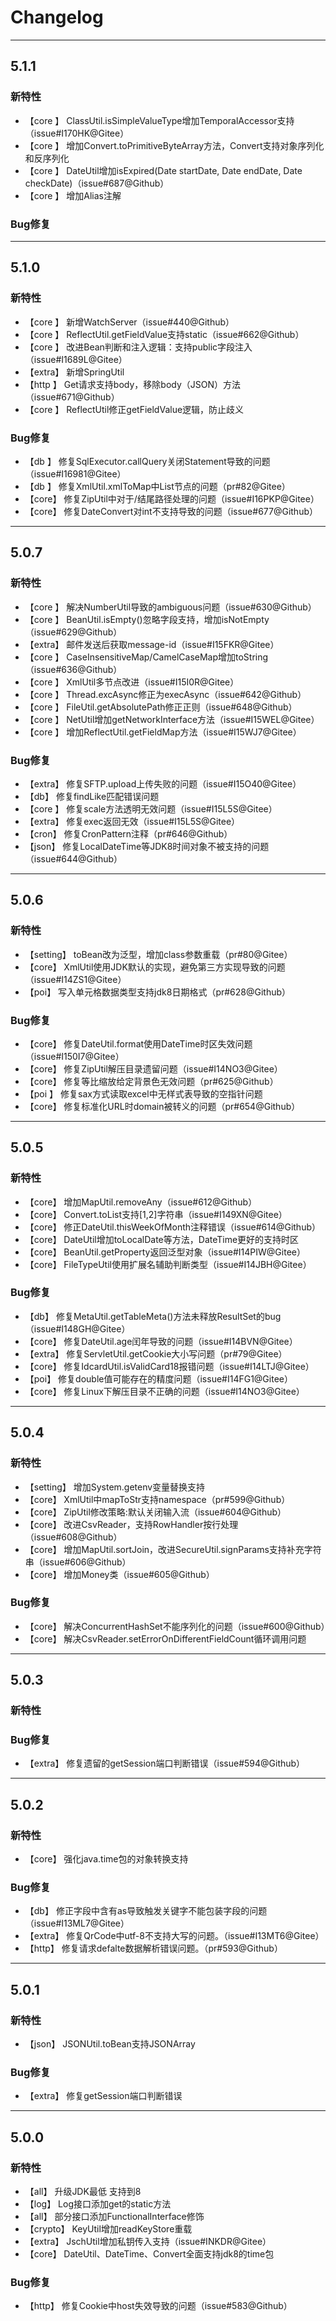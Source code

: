 
# Changelog

-------------------------------------------------------------------------------------------------------------

## 5.1.1

### 新特性
* 【core 】     ClassUtil.isSimpleValueType增加TemporalAccessor支持（issue#I170HK@Gitee）
* 【core 】     增加Convert.toPrimitiveByteArray方法，Convert支持对象序列化和反序列化
* 【core 】     DateUtil增加isExpired(Date startDate, Date endDate, Date checkDate)（issue#687@Github）
* 【core 】     增加Alias注解

### Bug修复

-------------------------------------------------------------------------------------------------------------

## 5.1.0

### 新特性
* 【core 】     新增WatchServer（issue#440@Github）
* 【core 】     ReflectUtil.getFieldValue支持static（issue#662@Github）
* 【core 】     改进Bean判断和注入逻辑：支持public字段注入（issue#I1689L@Gitee）
* 【extra】     新增SpringUtil
* 【http 】     Get请求支持body，移除body（JSON）方法（issue#671@Github）
* 【core 】     ReflectUtil修正getFieldValue逻辑，防止歧义


### Bug修复
* 【db  】      修复SqlExecutor.callQuery关闭Statement导致的问题（issue#I16981@Gitee）
* 【db  】      修复XmlUtil.xmlToMap中List节点的问题（pr#82@Gitee）
* 【core】      修复ZipUtil中对于/结尾路径处理的问题（issue#I16PKP@Gitee）
* 【core】      修复DateConvert对int不支持导致的问题（issue#677@Github）

-------------------------------------------------------------------------------------------------------------

## 5.0.7

### 新特性
* 【core 】      解决NumberUtil导致的ambiguous问题（issue#630@Github）
* 【core 】      BeanUtil.isEmpty()忽略字段支持，增加isNotEmpty（issue#629@Github）
* 【extra】      邮件发送后获取message-id（issue#I15FKR@Gitee）
* 【core 】      CaseInsensitiveMap/CamelCaseMap增加toString（issue#636@Github）
* 【core 】      XmlUtil多节点改进（issue#I15I0R@Gitee）
* 【core 】      Thread.excAsync修正为execAsync（issue#642@Github）
* 【core 】      FileUtil.getAbsolutePath修正正则（issue#648@Github）
* 【core 】      NetUtil增加getNetworkInterface方法（issue#I15WEL@Gitee）
* 【core 】      增加ReflectUtil.getFieldMap方法（issue#I15WJ7@Gitee）

### Bug修复
* 【extra】      修复SFTP.upload上传失败的问题（issue#I15O40@Gitee）
* 【db】         修复findLike匹配错误问题
* 【core 】      修复scale方法透明无效问题（issue#I15L5S@Gitee）
* 【extra】      修复exec返回无效（issue#I15L5S@Gitee）
* 【cron】       修复CronPattern注释（pr#646@Github）
* 【json】       修复LocalDateTime等JDK8时间对象不被支持的问题（issue#644@Github）

-------------------------------------------------------------------------------------------------------------

## 5.0.6

### 新特性
* 【setting】    toBean改为泛型，增加class参数重载（pr#80@Gitee）
* 【core】       XmlUtil使用JDK默认的实现，避免第三方实现导致的问题（issue#I14ZS1@Gitee）
* 【poi】        写入单元格数据类型支持jdk8日期格式（pr#628@Github）

### Bug修复
* 【core】       修复DateUtil.format使用DateTime时区失效问题（issue#I150I7@Gitee）
* 【core】       修复ZipUtil解压目录遗留问题（issue#I14NO3@Gitee）
* 【core】       修复等比缩放给定背景色无效问题（pr#625@Github）
* 【poi 】       修复sax方式读取excel中无样式表导致的空指针问题
* 【core】       修复标准化URL时domain被转义的问题（pr#654@Github）

-------------------------------------------------------------------------------------------------------------

## 5.0.5

### 新特性
* 【core】       增加MapUtil.removeAny（issue#612@Github）
* 【core】       Convert.toList支持[1,2]字符串（issue#I149XN@Gitee）
* 【core】       修正DateUtil.thisWeekOfMonth注释错误（issue#614@Github）
* 【core】       DateUtil增加toLocalDate等方法，DateTime更好的支持时区
* 【core】       BeanUtil.getProperty返回泛型对象（issue#I14PIW@Gitee）
* 【core】       FileTypeUtil使用扩展名辅助判断类型（issue#I14JBH@Gitee）

### Bug修复
* 【db】         修复MetaUtil.getTableMeta()方法未释放ResultSet的bug（issue#I148GH@Gitee）
* 【core】       修复DateUtil.age闰年导致的问题（issue#I14BVN@Gitee）
* 【extra】      修复ServletUtil.getCookie大小写问题（pr#79@Gitee）
* 【core】       修复IdcardUtil.isValidCard18报错问题（issue#I14LTJ@Gitee）
* 【poi】        修复double值可能存在的精度问题（issue#I14FG1@Gitee）
* 【core】       修复Linux下解压目录不正确的问题（issue#I14NO3@Gitee）

-------------------------------------------------------------------------------------------------------------

## 5.0.4

### 新特性
* 【setting】    增加System.getenv变量替换支持
* 【core】       XmlUtil中mapToStr支持namespace（pr#599@Github）
* 【core】       ZipUtil修改策略:默认关闭输入流（issue#604@Github）
* 【core】       改进CsvReader，支持RowHandler按行处理（issue#608@Github）
* 【core】       增加MapUtil.sortJoin，改进SecureUtil.signParams支持补充字符串（issue#606@Github）
* 【core】       增加Money类（issue#605@Github）

### Bug修复
* 【core】       解决ConcurrentHashSet不能序列化的问题（issue#600@Github）
* 【core】       解决CsvReader.setErrorOnDifferentFieldCount循环调用问题

-------------------------------------------------------------------------------------------------------------

## 5.0.3

### 新特性
### Bug修复
* 【extra】      修复遗留的getSession端口判断错误（issue#594@Github）

-------------------------------------------------------------------------------------------------------------

## 5.0.2

### 新特性
* 【core】       强化java.time包的对象转换支持

### Bug修复
* 【db】         修正字段中含有as导致触发关键字不能包装字段的问题（issue#I13ML7@Gitee）
* 【extra】      修复QrCode中utf-8不支持大写的问题。（issue#I13MT6@Gitee）
* 【http】       修复请求defalte数据解析错误问题。（pr#593@Github）

-------------------------------------------------------------------------------------------------------------

## 5.0.1

### 新特性
* 【json】       JSONUtil.toBean支持JSONArray
### Bug修复
* 【extra】      修复getSession端口判断错误

-------------------------------------------------------------------------------------------------------------

## 5.0.0

### 新特性
* 【all】        升级JDK最低 支持到8
* 【log】        Log接口添加get的static方法
* 【all】        部分接口添加FunctionalInterface修饰
* 【crypto】     KeyUtil增加readKeyStore重载
* 【extra】      JschUtil增加私钥传入支持（issue#INKDR@Gitee）
* 【core】       DateUtil、DateTime、Convert全面支持jdk8的time包

### Bug修复
* 【http】       修复Cookie中host失效导致的问题（issue#583@Github）
